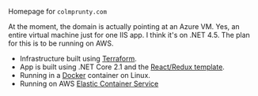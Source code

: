 Homepage for `colmprunty.com`

At the moment, the domain is actually pointing at an Azure VM. Yes, an entire virtual machine just for one IIS app. I think it's on .NET 4.5.
The plan for this is to be running on AWS.

- Infrastructure built using [Terraform](https://terraform.io).
- App is built using .NET Core 2.1 and the [React/Redux template](https://docs.microsoft.com/en-us/aspnet/core/client-side/spa/react-with-redux?view=aspnetcore-2.1).
- Running in a [Docker](https://www.docker.com/) container on Linux.
- Running on AWS [Elastic Container Service](https://aws.amazon.com/ecs/)
